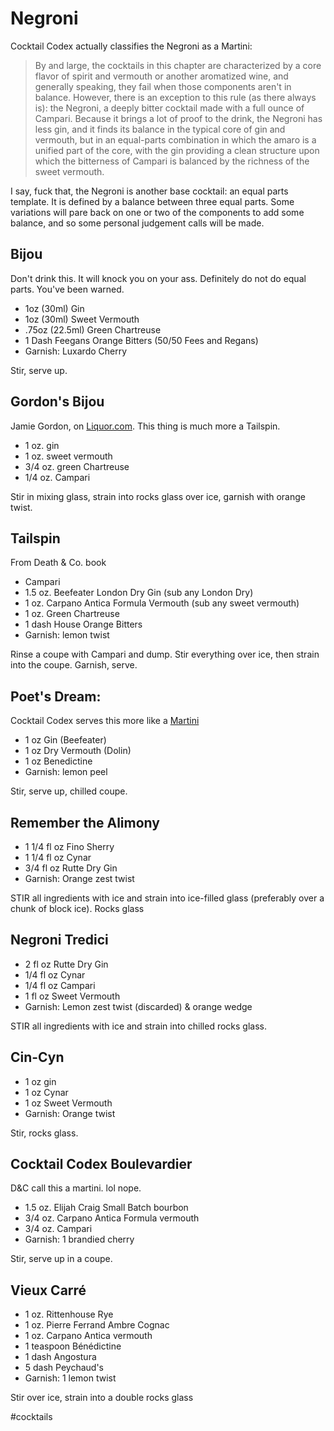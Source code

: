 # Negroni

Cocktail Codex actually classifies the Negroni as a Martini:

> By and large, the cocktails in this chapter are characterized by a core flavor
> of spirit and vermouth or another aromatized wine, and generally speaking,
> they fail when those components aren't in balance. However, there is an
> exception to this rule (as there always is): the Negroni, a deeply bitter
> cocktail made with a full ounce of Campari. Because it brings a lot of proof
> to the drink, the Negroni has less gin, and it finds its balance in the
> typical core of gin and vermouth, but in an equal-parts combination in which
> the amaro is a unified part of the core, with the gin providing a clean
> structure upon which the bitterness of Campari is balanced by the richness of
> the sweet vermouth.

I say, fuck that, the Negroni is another base cocktail: an equal parts template.
It is defined by a balance between three equal parts. Some variations will pare
back on one or two of the components to add some balance, and so some personal
judgement calls will be made.

## Bijou

Don't drink this. It will knock you on your ass. Definitely do not do equal
parts. You've been warned.

- 1oz (30ml) Gin
- 1oz (30ml) Sweet Vermouth
- .75oz (22.5ml) Green Chartreuse
- 1 Dash Feegans Orange Bitters (50/50 Fees and Regans)
- Garnish: Luxardo Cherry

Stir, serve up.

## Gordon's Bijou

Jamie Gordon, on [Liquor.com](https://www.liquor.com/recipes/bijou/). This thing
is much more a Tailspin.

- 1 oz. gin
- 1 oz. sweet vermouth
- 3/4 oz. green Chartreuse
- 1/4 oz. Campari

Stir in mixing glass, strain into rocks glass over ice, garnish with orange
twist.

## Tailspin

From Death & Co. book

- Campari
- 1.5 oz. Beefeater London Dry Gin (sub any London Dry)
- 1 oz. Carpano Antica Formula Vermouth (sub any sweet vermouth)
- 1 oz. Green Chartreuse
- 1 dash House Orange Bitters
- Garnish: lemon twist

Rinse a coupe with Campari and dump. Stir everything over ice, then strain into
the coupe. Garnish, serve.

## Poet's Dream:

Cocktail Codex serves this more like a [Martini](martini.md)

- 1 oz Gin (Beefeater)
- 1 oz Dry Vermouth (Dolin)
- 1 oz Benedictine
- Garnish: lemon peel

Stir, serve up, chilled coupe.

## Remember the Alimony

- 1 1/4 fl oz Fino Sherry
- 1 1/4 fl oz Cynar
- 3/4 fl oz Rutte Dry Gin
- Garnish: Orange zest twist

STIR all ingredients with ice and strain into ice-filled glass (preferably over
a chunk of block ice). Rocks glass

## Negroni Tredici

- 2 fl oz Rutte Dry Gin
- 1/4 fl oz Cynar
- 1/4 fl oz Campari
- 1 fl oz Sweet Vermouth
- Garnish: Lemon zest twist (discarded) & orange wedge

STIR all ingredients with ice and strain into chilled rocks glass.

## Cin-Cyn

- 1 oz gin
- 1 oz Cynar
- 1 oz Sweet Vermouth
- Garnish: Orange twist

Stir, rocks glass.

## Cocktail Codex Boulevardier

D&C call this a martini. lol nope.

- 1.5 oz. Elijah Craig Small Batch bourbon
- 3/4 oz. Carpano Antica Formula vermouth
- 3/4 oz. Campari
- Garnish: 1 brandied cherry

Stir, serve up in a coupe.

## Vieux Carré

- 1 oz. Rittenhouse Rye
- 1 oz. Pierre Ferrand Ambre Cognac
- 1 oz. Carpano Antica vermouth
- 1 teaspoon Bénédictine
- 1 dash Angostura
- 5 dash Peychaud's
- Garnish: 1 lemon twist

Stir over ice, strain into a double rocks glass

#cocktails

